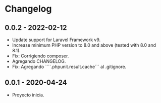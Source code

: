 # Changelog

## 0.0.2 - 2022-02-12

- Update support for Laravel Framework v9.
- Increase minimum PHP version to 8.0 and above (tested with 8.0 and 8.1).
- Fix: Corrigiendo composer.
- Agregando CHANGELOG.
- Fix: Agregando ````.phpunit.result.cache``` al .gitignore.

## 0.0.1 - 2020-04-24

- Proyecto inicia.
